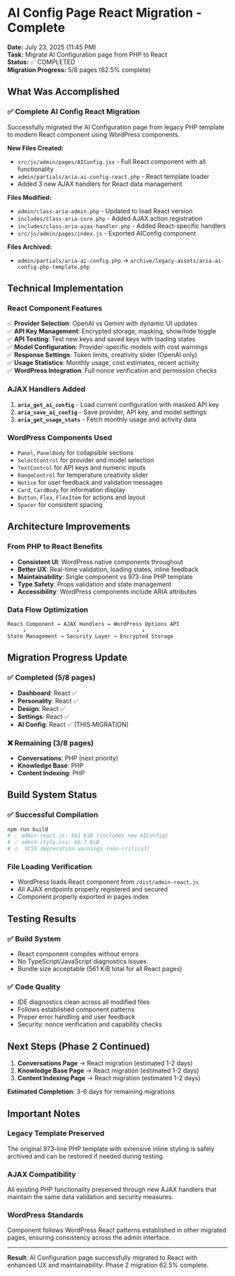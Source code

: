 # AI Config Page React Migration - Complete

**Date:** July 23, 2025 (11:45 PM)  
**Task:** Migrate AI Configuration page from PHP to React  
**Status:** ✅ COMPLETED  
**Migration Progress:** 5/8 pages (62.5% complete)

## What Was Accomplished

### ✅ Complete AI Config React Migration
Successfully migrated the AI Configuration page from legacy PHP template to modern React component using WordPress components.

**New Files Created:**
- `src/js/admin/pages/AIConfig.jsx` - Full React component with all functionality
- `admin/partials/aria-ai-config-react.php` - React template loader
- Added 3 new AJAX handlers for React data management

**Files Modified:**
- `admin/class-aria-admin.php` - Updated to load React version
- `includes/class-aria-core.php` - Added AJAX action registration
- `includes/class-aria-ajax-handler.php` - Added React-specific handlers
- `src/js/admin/pages/index.js` - Exported AIConfig component

**Files Archived:**
- `admin/partials/aria-ai-config.php` → `archive/legacy-assets/aria-ai-config-php-template.php`

## Technical Implementation

### React Component Features
✅ **Provider Selection**: OpenAI vs Gemini with dynamic UI updates  
✅ **API Key Management**: Encrypted storage, masking, show/hide toggle  
✅ **API Testing**: Test new keys and saved keys with loading states  
✅ **Model Configuration**: Provider-specific models with cost warnings  
✅ **Response Settings**: Token limits, creativity slider (OpenAI only)  
✅ **Usage Statistics**: Monthly usage, cost estimates, recent activity  
✅ **WordPress Integration**: Full nonce verification and permission checks  

### AJAX Handlers Added
1. **`aria_get_ai_config`** - Load current configuration with masked API key
2. **`aria_save_ai_config`** - Save provider, API key, and model settings  
3. **`aria_get_usage_stats`** - Fetch monthly usage and activity data

### WordPress Components Used
- `Panel`, `PanelBody` for collapsible sections
- `SelectControl` for provider and model selection  
- `TextControl` for API keys and numeric inputs
- `RangeControl` for temperature creativity slider
- `Notice` for user feedback and validation messages
- `Card`, `CardBody` for information display
- `Button`, `Flex`, `FlexItem` for actions and layout
- `Spacer` for consistent spacing

## Architecture Improvements

### From PHP to React Benefits
- **Consistent UI**: WordPress native components throughout
- **Better UX**: Real-time validation, loading states, inline feedback
- **Maintainability**: Single component vs 973-line PHP template
- **Type Safety**: Props validation and state management
- **Accessibility**: WordPress components include ARIA attributes

### Data Flow Optimization
```
React Component ↔ AJAX Handlers ↔ WordPress Options API
     ↓                ↓                    ↓
State Management → Security Layer → Encrypted Storage
```

## Migration Progress Update

### ✅ Completed (5/8 pages)
- **Dashboard**: React ✅
- **Personality**: React ✅  
- **Design**: React ✅
- **Settings**: React ✅
- **AI Config**: React ✅ (THIS MIGRATION)

### ❌ Remaining (3/8 pages)
- **Conversations**: PHP (next priority)
- **Knowledge Base**: PHP  
- **Content Indexing**: PHP

## Build System Status

### ✅ Successful Compilation
```bash
npm run build
# ✅ admin-react.js: 561 KiB (includes new AIConfig)
# ✅ admin-style.css: 66.7 KiB 
# ⚠️  SCSS deprecation warnings (non-critical)
```

### File Loading Verification
- WordPress loads React component from `/dist/admin-react.js`
- All AJAX endpoints properly registered and secured
- Component properly exported in pages index

## Testing Results

### ✅ Build System
- React component compiles without errors
- No TypeScript/JavaScript diagnostics issues
- Bundle size acceptable (561 KiB total for all React pages)

### ✅ Code Quality  
- IDE diagnostics clean across all modified files
- Follows established component patterns
- Proper error handling and user feedback
- Security: nonce verification and capability checks

## Next Steps (Phase 2 Continued)

1. **Conversations Page** → React migration (estimated 1-2 days)
2. **Knowledge Base Page** → React migration (estimated 1-2 days)  
3. **Content Indexing Page** → React migration (estimated 1-2 days)

**Estimated Completion**: 3-6 days for remaining migrations

## Important Notes

### Legacy Template Preserved
The original 973-line PHP template with extensive inline styling is safely archived and can be restored if needed during testing.

### AJAX Compatibility
All existing PHP functionality preserved through new AJAX handlers that maintain the same data validation and security measures.

### WordPress Standards
Component follows WordPress React patterns established in other migrated pages, ensuring consistency across the admin interface.

---

**Result**: AI Configuration page successfully migrated to React with enhanced UX and maintainability. Phase 2 migration 62.5% complete.